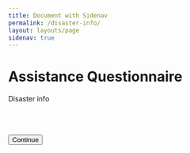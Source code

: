 ```yaml
---
title: Document with Sidenav
permalink: /disaster-info/
layout: layouts/page
sidenav: true
---
```


# Assistance Questionnaire

Disaster info

<form id="results">

<button class="usa-button" action="blog" style="margin: 50px 0 50px 0;">Continue</button>
</form>

<script>
  const queryString = window.location.search;
  const urlParams = new URLSearchParams(queryString);
  const disasterState = urlParams.get('location')
  document.getElementById("results").action = "/posts/"+disasterState;
</script>
